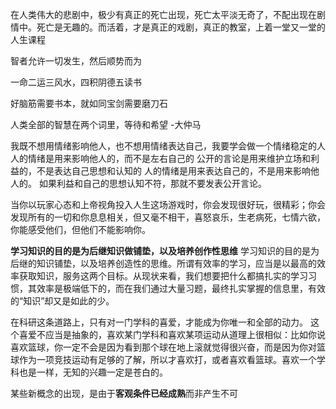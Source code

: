 在人类伟大的悲剧中，极少有真正的死亡出现，死亡太平淡无奇了，不配出现在剧情中。死亡是无趣的。而活着，才是真正的戏剧，真正的教室，上着一堂又一堂的人生课程

智者允许一切发生，然后顺势而为

一命二运三风水，四积阴德五读书

好脑筋需要书本，就如同宝剑需要磨刀石

人类全部的智慧在两个词里，等待和希望 -大仲马

我既不想用情绪影响他人，也不想用情绪表达自己，我要学会做一个情绪稳定的人
  人的情绪是用来影响他人的，而不是左右自己的
  公开的言论是用来维护立场和利益的，不是表达自己思想和认知的
  人的情绪是用来表达自己的，不是用来影响他人的。
  如果利益和自己的思想认知不符，那就不要发表公开言论。

当你以玩家心态和上帝视角投入人生这场游戏时，你会发现很好玩，很精彩；你会发现所有的一切和你息息相关，但又毫不相干，喜怒哀乐，生老病死，七情六欲，你能感受他们，但他们不能影响你。

**学习知识的目的是为后继知识做铺垫，以及培养创作性思维**
  学习知识的目的是为后继的知识铺垫，以及培养创造性的思维。所谓有效率的学习，应当是以最高的效率获取知识，服务这两个目标。从现状来看，我们想要把什么都搞扎实的学习习惯，其效率是极端低下的，而在我们通过大量习题，最终扎实掌握的信息里，有效的“知识”却又是如此的少。

在科研这条道路上，只有对一门学科的喜爱，才能成为你唯一和全部的动力。
  这个喜爱不应当是抽象的，喜欢某门学科和喜欢某项运动从道理上很相似：比如你说喜欢篮球，你一定不会是因为看到那个球在地上滚就觉得很兴奋，而是因为你对篮球作为一项竞技运动有足够的了解，所以才喜欢打，或者喜欢看篮球。喜欢一个学科也是一样，无知的兴趣一定是苍白的。

某些新概念的出现，是由于**客观条件已经成熟**而非产生不可



